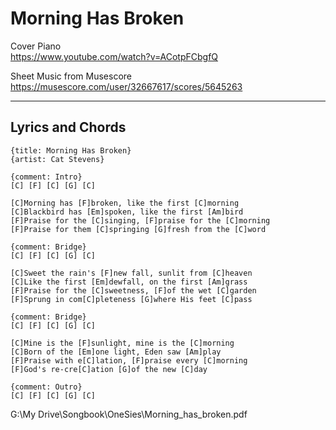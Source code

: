 # Morning Has Broken

Cover Piano\
https://www.youtube.com/watch?v=ACotpFCbgfQ

Sheet Music from Musescore\
https://musescore.com/user/32667617/scores/5645263


---

## Lyrics and Chords



```chordpro
{title: Morning Has Broken}
{artist: Cat Stevens}

{comment: Intro}
[C] [F] [C] [G] [C]

[C]Morning has [F]broken, like the first [C]morning
[C]Blackbird has [Em]spoken, like the first [Am]bird
[F]Praise for the [C]singing, [F]praise for the [C]morning
[F]Praise for them [C]springing [G]fresh from the [C]word

{comment: Bridge}
[C] [F] [C] [G] [C]

[C]Sweet the rain's [F]new fall, sunlit from [C]heaven
[C]Like the first [Em]dewfall, on the first [Am]grass
[F]Praise for the [C]sweetness, [F]of the wet [C]garden
[F]Sprung in com[C]pleteness [G]where His feet [C]pass

{comment: Bridge}
[C] [F] [C] [G] [C]

[C]Mine is the [F]sunlight, mine is the [C]morning
[C]Born of the [Em]one light, Eden saw [Am]play
[F]Praise with e[C]lation, [F]praise every [C]morning
[F]God's re-cre[C]ation [G]of the new [C]day

{comment: Outro}
[C] [F] [C] [G] [C]
```
G:\My Drive\Songbook\OneSies\Morning_has_broken.pdf
